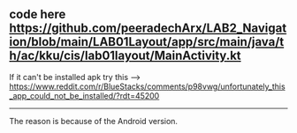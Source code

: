 code here
https://github.com/peeradechArx/LAB2_Navigation/blob/main/LAB01Layout/app/src/main/java/th/ac/kku/cis/lab01layout/MainActivity.kt
---------
If it can't be installed apk try this -->  https://www.reddit.com/r/BlueStacks/comments/p98vwg/unfortunately_this_app_could_not_be_installed/?rdt=45200

---------
The reason is because of the Android version.
